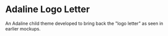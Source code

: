 # Adaline Logo Letter
An Adaline child theme developed to bring back the "logo letter" as seen in earlier mockups.